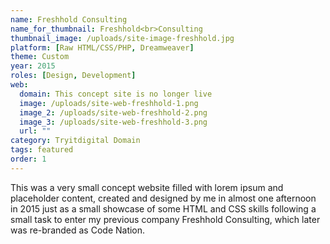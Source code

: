 ```yaml
---
name: Freshhold Consulting
name_for_thumbnail: Freshhold<br>Consulting
thumbnail_image: /uploads/site-image-freshhold.jpg
platform: [Raw HTML/CSS/PHP, Dreamweaver]
theme: Custom
year: 2015
roles: [Design, Development]
web:
  domain: This concept site is no longer live
  image: /uploads/site-web-freshhold-1.png
  image_2: /uploads/site-web-freshhold-2.png
  image_3: /uploads/site-web-freshhold-3.png
  url: ""
category: Tryitdigital Domain
tags: featured
order: 1
---
```


This was a very small concept website filled with lorem ipsum and placeholder content, created and designed by me in almost one afternoon in 2015 just as a small showcase of some HTML and CSS skills following a small task to enter my previous company Freshhold Consulting, which later was re-branded as Code Nation.